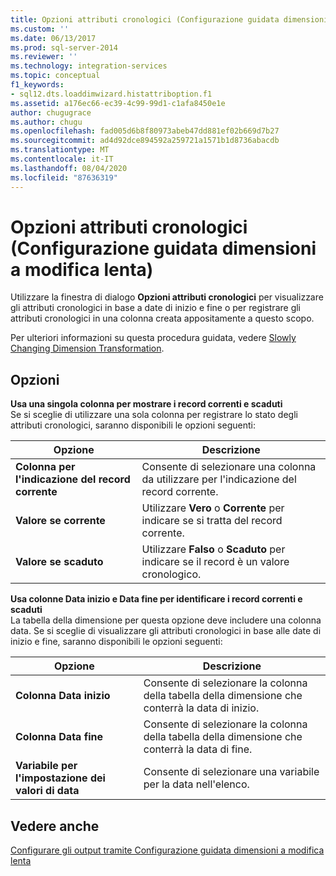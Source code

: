 ```yaml
---
title: Opzioni attributi cronologici (Configurazione guidata dimensioni a modifica lenta) | Microsoft Docs
ms.custom: ''
ms.date: 06/13/2017
ms.prod: sql-server-2014
ms.reviewer: ''
ms.technology: integration-services
ms.topic: conceptual
f1_keywords:
- sql12.dts.loaddimwizard.histattriboption.f1
ms.assetid: a176ec66-ec39-4c99-99d1-c1afa8450e1e
author: chugugrace
ms.author: chugu
ms.openlocfilehash: fad005d6b8f80973abeb47dd881ef02b669d7b27
ms.sourcegitcommit: ad4d92dce894592a259721a1571b1d8736abacdb
ms.translationtype: MT
ms.contentlocale: it-IT
ms.lasthandoff: 08/04/2020
ms.locfileid: "87636319"
---
```

# <a name="historical-attribute-options-slowly-changing-dimension-wizard"></a>Opzioni attributi cronologici (Configurazione guidata dimensioni a modifica lenta)
  Utilizzare la finestra di dialogo **Opzioni attributi cronologici** per visualizzare gli attributi cronologici in base a date di inizio e fine o per registrare gli attributi cronologici in una colonna creata appositamente a questo scopo.  
  
 Per ulteriori informazioni su questa procedura guidata, vedere [Slowly Changing Dimension Transformation](slowly-changing-dimension-transformation.md).  
  
## <a name="options"></a>Opzioni  
 **Usa una singola colonna per mostrare i record correnti e scaduti**  
 Se si sceglie di utilizzare una sola colonna per registrare lo stato degli attributi cronologici, saranno disponibili le opzioni seguenti:  
  
|Opzione|Descrizione|  
|------------|-----------------|  
|**Colonna per l'indicazione del record corrente**|Consente di selezionare una colonna da utilizzare per l'indicazione del record corrente.|  
|**Valore se corrente**|Utilizzare **Vero** o **Corrente** per indicare se si tratta del record corrente.|  
|**Valore se scaduto**|Utilizzare **Falso** o **Scaduto** per indicare se il record è un valore cronologico.|  
  
 **Usa colonne Data inizio e Data fine per identificare i record correnti e scaduti**  
 La tabella della dimensione per questa opzione deve includere una colonna data. Se si sceglie di visualizzare gli attributi cronologici in base alle date di inizio e fine, saranno disponibili le opzioni seguenti:  
  
|Opzione|Descrizione|  
|------------|-----------------|  
|**Colonna Data inizio**|Consente di selezionare la colonna della tabella della dimensione che conterrà la data di inizio.|  
|**Colonna Data fine**|Consente di selezionare la colonna della tabella della dimensione che conterrà la data di fine.|  
|**Variabile per l'impostazione dei valori di data**|Consente di selezionare una variabile per la data nell'elenco.|  
  
## <a name="see-also"></a>Vedere anche  
 [Configurare gli output tramite Configurazione guidata dimensioni a modifica lenta](configure-outputs-using-the-slowly-changing-dimension-wizard.md)  
  
  

